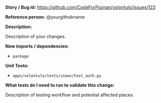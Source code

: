 __Story / Bug id:__ https://github.com/CodeForPoznan/volontulo/issues/123

__Reference person:__ @yourgithubname

__Description:__

Description of your changes.

__New imports / dependencies:__

* `package`

__Unit Tests:__

* `apps/volontulo/tests/views/test_auth.py`

__What tests do I need to run to validate this change:__

Description of testing workflow and potential affected places.
